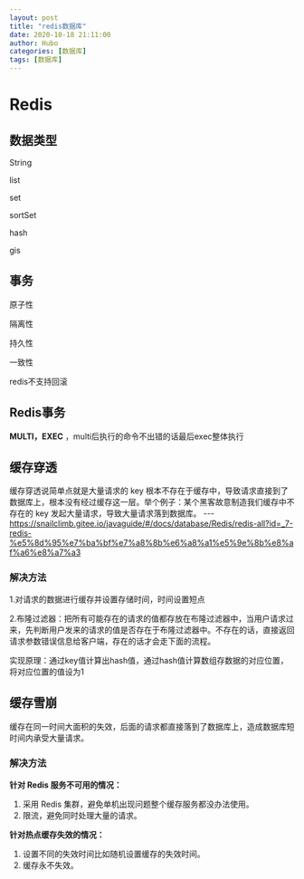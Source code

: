 ```yaml
---
layout: post
title: "redis数据库" 
date: 2020-10-18 21:11:00
author: Hubo
categories: [数据库]
tags: [数据库]
---
```




# Redis



## 数据类型

String

list

set

sortSet

hash

gis

## 事务

原子性

隔离性

持久性

一致性

redis不支持回滚

## Redis事务

**MULTI，EXEC** ，multi后执行的命令不出错的话最后exec整体执行

## 缓存穿透

缓存穿透说简单点就是大量请求的 key 根本不存在于缓存中，导致请求直接到了数据库上，根本没有经过缓存这一层。举个例子：某个黑客故意制造我们缓存中不存在的 key 发起大量请求，导致大量请求落到数据库。 ---https://snailclimb.gitee.io/javaguide/#/docs/database/Redis/redis-all?id=_7-redis-%e5%8d%95%e7%ba%bf%e7%a8%8b%e6%a8%a1%e5%9e%8b%e8%af%a6%e8%a7%a3

### 解决方法

1.对请求的数据进行缓存并设置存储时间，时间设置短点

2.布隆过滤器：把所有可能存在的请求的值都存放在布隆过滤器中，当用户请求过来，先判断用户发来的请求的值是否存在于布隆过滤器中。不存在的话，直接返回请求参数错误信息给客户端，存在的话才会走下面的流程。 

​	实现原理：通过key值计算出hash值，通过hash值计算数组存数据的对应位置，将对应位置的值设为1

## 缓存雪崩

缓存在同一时间大面积的失效，后面的请求都直接落到了数据库上，造成数据库短时间内承受大量请求。

### 解决方法

**针对 Redis 服务不可用的情况：**

1. 采用 Redis 集群，避免单机出现问题整个缓存服务都没办法使用。
2. 限流，避免同时处理大量的请求。

**针对热点缓存失效的情况：**

1. 设置不同的失效时间比如随机设置缓存的失效时间。
2. 缓存永不失效。